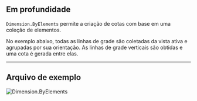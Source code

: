 ## Em profundidade
`Dimension.ByElements` permite a criação de cotas com base em uma coleção de elementos.

No exemplo abaixo, todas as linhas de grade são coletadas da vista ativa e agrupadas por sua orientação. As linhas de grade verticais são obtidas e uma cota é gerada entre elas.
___
## Arquivo de exemplo

![Dimension.ByElements](./Revit.Elements.Dimension.ByElements_img.jpg)
